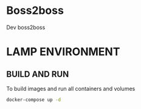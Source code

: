 # Boss2boss
Dev boss2boss
# LAMP ENVIRONMENT

## BUILD AND RUN

To build images and run all containers and volumes

```sh
docker-compose up -d
```